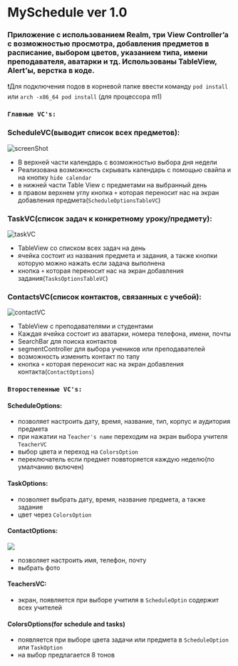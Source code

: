 # MySchedule ver 1.0
<!-- ## schedule for school or university -->


### Приложение с использованием Realm, три View Controller’a c возможностью просмотра, добавления предметов в расписание, выбором цветов, указанием типа, имени преподавателя, аватарки и тд. Использованы TableView, Alert’ы, верстка в коде.

❗️Для подключения подов в корневой папке ввести команду ``pod install`` или ``arch -x86_64 pod install`` (для процессора m1)



<!-- ![scr](https://i.ibb.co/HYgs5zC/ezgif-com-gif-maker-1.gif) -->

### ``Главные VC's:``
### ScheduleVC(выводит список всех предметов):
![screenShot](https://i.ibb.co/wRsQLxc/ezgif-com-gif-maker.gif)
- В верхней части календарь с возможностью выбора дня недели
- Реализована возможность скрывать календарь с помощью свайпа и на кнопку ``hide calendar``
- в нижней части Table View с предметами на выбранный день
- в правом верхнем углу кнопка ``+`` которая переносит нас на экран добавления предмета(``SсheduleOptionsTableVC``)

### TaskVC(cписок задач к конкретному уроку/предмету):
![taskVC](https://i.ibb.co/dK5ygKq/ezgif-com-gif-maker-3.gif)
- TableView со списком всех задач на день
- ячейка состоит из названия предмета и задания, а также кнопки которую можно нажать если задача выполнена
- кнопка ``+`` которая переносит нас на экран добавления задания(``TasksOptionsTableVC``)

### ContactsVC(список контактов, связанных с учебой):
![contactVC](https://i.ibb.co/brdWyQX/ezgif-com-gif-maker-2.gif)
- TableView с преподавателями и студентами
- Каждая ячейка состоит из аватарки, номера телефона, имени, почты
- SearchBar для поиска контактов
- segmentController для выбора учеников или преподавателей
- возможность изменить контакт по тапу
- кнопка ``+`` которая переносит нас на экран добавления контакта(``ContactOptions``)

### ``Второстепенные VC's:`` 
#### ScheduleOptions:
- позволяет настроить дату, время, название, тип, корпус и аудитория предмета
- при нажатии на ``Teacher's name`` переходим на экран выбора учителя ``TeacherVC``
- выбор цвета и переход на ``ColorsOption``
- переключатель если предмет поввторяется каждую неделю(по умалчанию включен)
#### TaskOptions:
- позволяет выбрать дату, время, название предмета, а также задание 
- цвет через ``ColorsOption``
#### ContactOptions:
![](https://i.ibb.co/jTH5VB1/ezgif-com-gif-maker-7.gif)
- позволяет настроить имя, телефон, почту
- выбрать фото
#### TeachersVC:
- экран, появляется при выборе учитиля в ``ScheduleOptin`` содержит всех учителей
#### ColorsOptions(for schedule and tasks)
- появляется при выборе цвета задачи или предмета в ``ScheduleOption`` или ``TaskOption``
- на выбор предлагается 8 тонов
